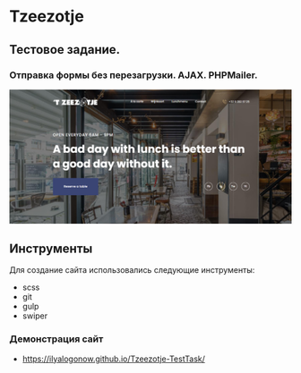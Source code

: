 # Tzeezotje
## Тестовое задание.
### Отправка формы без перезагрузки. AJAX. PHPMailer.
![EliasPortfolio-Website](https://github.com/IlyaLogonow/Tzeezotje/blob/main/Tzeezotje.png)

## Инструменты 
Для создание сайта использовались следующие инструменты:
- scss
- git 
- gulp
- swiper

### Демонстрация сайт 
- https://ilyalogonow.github.io/Tzeezotje-TestTask/
